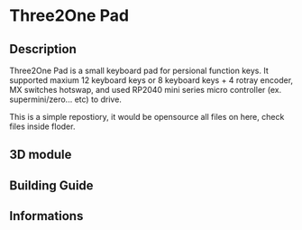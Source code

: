# Three2One Pad



## Description

Three2One Pad is a small keyboard pad for persional function keys. It supported maxium 12 keyboard keys or 8 keyboard keys + 4 rotray encoder, MX switches hotswap, and used RP2040 mini series micro controller (ex. supermini/zero... etc) to drive.

This is a simple repostiory, it would be opensource all files on here, check files inside floder.

## 3D module



## Building Guide



## Informations